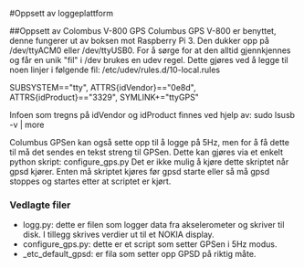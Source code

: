 #Oppsett av loggeplattform

##Oppsett av Colombus V-800 GPS
Columbus GPS V-800 er benyttet, denne fungerer ut av boksen mot Raspberry Pi 3.  Den dukker opp på /dev/ttyACM0 eller /dev/ttyUSB0. For å sørge for at den alltid gjennkjennes og får en unik "fil" i /dev brukes en udev regel. Dette gjøres ved å legge til noen linjer i følgende fil: /etc/udev/rules.d/10-local.rules

SUBSYSTEM=="tty", ATTRS{idVendor}=="0e8d", ATTRS{idProduct}=="3329", SYMLINK+="ttyGPS"

Infoen som tregns på idVendor og idProduct finnes ved hjelp av: sudo lsusb -v | more

Columbus GPSen kan også sette opp til å logge på 5Hz, men for å få dette til må det sendes en tekst streng til GPSen. Dette kan gjøres via et enkelt python skript: configure_gps.py Det er ikke mulig å kjøre dette skriptet når gpsd kjører. Enten må skriptet kjøres før gpsd starte eller så må gpsd stoppes og startes etter at scriptet er kjørt.

### Vedlagte filer
* logg.py: dette er filen som logger data fra akselerometer og skriver til disk. I tillegg skrives verdier ut til et NOKIA display.
* configure_gps.py: dette er et script som setter GPSen i 5Hz modus.
* \_etc_default_gpsd: er fila som setter opp GPSD på riktig måte.
